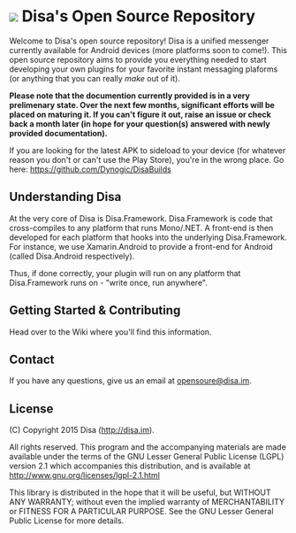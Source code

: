 # ![](http://i.imgur.com/g0MZFu1.png) Disa's Open Source Repository


Welcome to Disa's open source repository! Disa is a unified messenger currently available for Android devices (more platforms soon to come!). This open source repository aims to provide you everything needed to start developing your own plugins for your favorite instant messaging plaforms (or anything that you can really _make_ out of it).

__Please note that the documention currently provided is in a very prelimenary state. Over the next few months, significant efforts will be placed on maturing it. If you can't figure it out, raise an issue or check back a month later (in hope for your question(s) answered with newly provided documentation).__

If you are looking for the latest APK to sideload to your device (for whatever reason you don't or can't use the Play Store), you're in the wrong place. Go here: https://github.com/Dynogic/DisaBuilds

## Understanding Disa

At the very core of Disa is Disa.Framework. Disa.Framework is code that cross-compiles to any platform that runs Mono/.NET. A front-end is then developed for each platform that hooks into the underlying Disa.Framework. For instance, we use Xamarin.Android to provide a front-end for Android (called Disa.Android respectively).

Thus, if done correctly, your plugin will run on any platform that Disa.Framework runs on - "write once, run anywhere".

## Getting Started & Contributing

Head over to the Wiki where you'll find this information.

## Contact

If you have any questions, give us an email at opensoure@disa.im.

## License

 (C) Copyright 2015 Disa (http://disa.im).
 
 All rights reserved. This program and the accompanying materials
 are made available under the terms of the GNU Lesser General Public License
 (LGPL) version 2.1 which accompanies this distribution, and is available at
 http://www.gnu.org/licenses/lgpl-2.1.html

 This library is distributed in the hope that it will be useful,
 but WITHOUT ANY WARRANTY; without even the implied warranty of
 MERCHANTABILITY or FITNESS FOR A PARTICULAR PURPOSE. See the GNU
 Lesser General Public License for more details.



